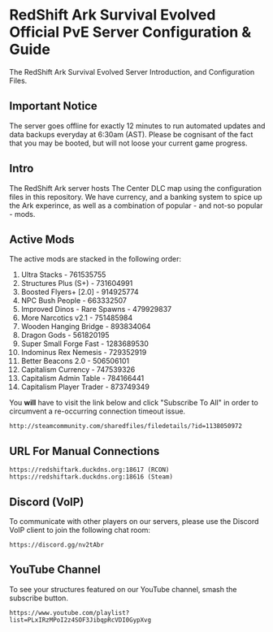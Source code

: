 # RedShift Ark Survival Evolved Official PvE Server Configuration & Guide
The RedShift Ark Survival Evolved Server Introduction, and Configuration Files.

## Important Notice
The server goes offline for exactly 12 minutes to run automated updates and data backups everyday at 6:30am (AST). Please be cognisant of the fact that you may be booted, but will not loose your current game progress.

## Intro
The RedShift Ark server hosts The Center DLC map using the configuration files in this repository. We have currency, and a banking system to spice up the Ark experince, as well as a combination of popular - and not-so popular - mods.

## Active Mods
The active mods are stacked in the following order:
1. Ultra Stacks - 761535755
2. Structures Plus (S+) - 731604991
3. Boosted Flyers+ [2.0] - 914925774
4. NPC Bush People - 663332507
5. Improved Dinos - Rare Spawns - 479929837
6. More Narcotics v2.1 - 751485984
7. Wooden Hanging Bridge - 893834064
8. Dragon Gods - 561820195
9. Super Small Forge Fast - 1283689530
10. Indominus Rex Nemesis - 729352919
11. Better Beacons 2.0 - 506506101
12. Capitalism Currency - 747539326
13. Capitalism Admin Table - 784166441
14. Capitalism Player Trader - 873749349

You **will** have to visit the link below and click "Subscribe To All" in order to circumvent a re-occurring connection timeout issue.
```
http://steamcommunity.com/sharedfiles/filedetails/?id=1138050972
```

## URL For Manual Connections
```
https://redshiftark.duckdns.org:18617 (RCON)
https://redshiftark.duckdns.org:18616 (Steam)
```

## Discord (VoIP)
To communicate with other players on our servers, please use the Discord VoIP client to join the following chat room:
```
https://discord.gg/nv2tAbr
```

## YouTube Channel
To see your structures featured on our YouTube channel, smash the subscribe button.
```
https://www.youtube.com/playlist?list=PLxIRzMPoI2z4SOF3JibqpRcVDI0GypXvg
```
